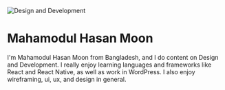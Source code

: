 ![Design and Development](https://github.com/adriantwarog/adriantwarog/blob/master/freeCodeCamp.jpg)

# Mahamodul Hasan Moon
I'm Mahamodul Hasan Moon from Bangladesh, and I do content on Design and Development. I really enjoy learning languages and frameworks like React and React Native, as well as work in WordPress. I also enjoy wireframing, ui, ux, and design in general. 
